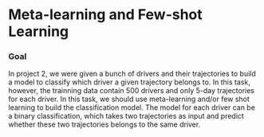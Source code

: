 # Meta-learning and Few-shot Learning

### Goal

In project 2, we were given a bunch of drivers and their trajectories to build a model to classify which driver a given trajectory belongs to. In this task, however, the trainning data contain 500 drivers and only 5-day trajectories for each driver. In this task, we should use meta-learning and/or few shot learning to build the classification model. The model for each driver can be a binary classification, which takes two trajectories as input and predict whether these two trajectories belongs to the same driver.
